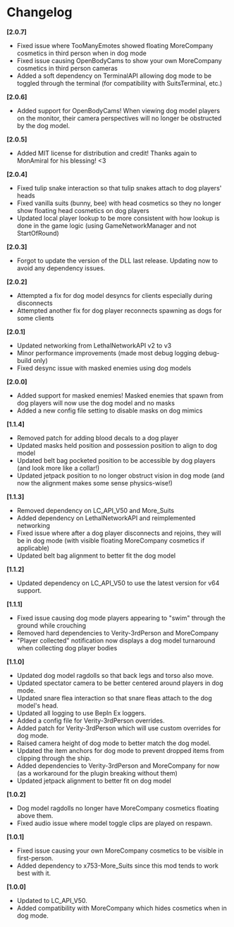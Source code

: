 # Changelog

**[2.0.7]**
- Fixed issue where TooManyEmotes showed floating MoreCompany cosmetics in third person when in dog mode
- Fixed issue causing OpenBodyCams to show your own MoreCompany cosmetics in third person cameras
- Added a soft dependency on TerminalAPI allowing dog mode to be toggled through the terminal (for compatibility with SuitsTerminal, etc.)

**[2.0.6]**
- Added support for OpenBodyCams! When viewing dog model players on the monitor, their camera perspectives will no longer be obstructed by the dog model.

**[2.0.5]**
- Added MIT license for distribution and credit! Thanks again to MonAmiral for his blessing! <3

**[2.0.4]**
- Fixed tulip snake interaction so that tulip snakes attach to dog players' heads
- Fixed vanilla suits (bunny, bee) with head cosmetics so they no longer show floating head cosmetics on dog players
- Updated local player lookup to be more consistent with how lookup is done in the game logic (using GameNetworkManager and not StartOfRound)

**[2.0.3]**
- Forgot to update the version of the DLL last release. Updating now to avoid any dependency issues.

**[2.0.2]**
- Attempted a fix for dog model desyncs for clients especially during disconnects
- Attempted another fix for dog player reconnects spawning as dogs for some clients

**[2.0.1]**
- Updated networking from LethalNetworkAPI v2 to v3
- Minor performance improvements (made most debug logging debug-build only)
- Fixed desync issue with masked enemies using dog models

**[2.0.0]**
- Added support for masked enemies! Masked enemies that spawn from dog players will now use the dog model and no masks
- Added a new config file setting to disable masks on dog mimics

**[1.1.4]**
- Removed patch for adding blood decals to a dog player
- Updated masks held position and possession position to align to dog model
- Updated belt bag pocketed position to be accessible by dog players (and look more like a collar!)
- Updated jetpack position to no longer obstruct vision in dog mode (and now the alignment makes some sense physics-wise!)

**[1.1.3]**
- Removed dependency on LC_API_V50 and More_Suits
- Added dependency on LethalNetworkAPI and reimplemented networking
- Fixed issue where after a dog player disconnects and rejoins, they will be in dog mode (with visible floating MoreCompany cosmetics if applicable)
- Updated belt bag alignment to better fit the dog model

**[1.1.2]**
- Updated dependency on LC_API_V50 to use the latest version for v64 support.

**[1.1.1]**
- Fixed issue causing dog mode players appearing to "swim" through the ground while crouching
- Removed hard dependencies to Verity-3rdPerson and MoreCompany
- "Player collected" notification now displays a dog model turnaround when collecting dog player bodies

**[1.1.0]**
- Updated dog model ragdolls so that back legs and torso also move.
- Updated spectator camera to be better centered around players in dog mode.
- Updated snare flea interaction so that snare fleas attach to the dog model's head.
- Updated all logging to use BepIn Ex loggers.
- Added a config file for Verity-3rdPerson overrides.
- Added patch for Verity-3rdPerson which will use custom overrides for dog mode.
- Raised camera height of dog mode to better match the dog model.
- Updated the item anchors for dog mode to prevent dropped items from clipping through the ship.
- Added dependencies to Verity-3rdPerson and MoreCompany for now (as a workaround for the plugin breaking without them)
- Updated jetpack alignment to better fit on dog model

**[1.0.2]**
- Dog model ragdolls no longer have MoreCompany cosmetics floating above them. 
- Fixed audio issue where model toggle clips are played on respawn.

**[1.0.1]**
- Fixed issue causing your own MoreCompany cosmetics to be visible in first-person. 
- Added dependency to x753-More_Suits since this mod tends to work best with it.

**[1.0.0]**
- Updated to LC_API_V50. 
- Added compatibility with MoreCompany which hides cosmetics when in dog mode.